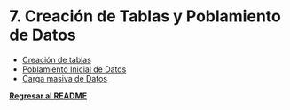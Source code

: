 # 7. Creación de Tablas y Poblamiento de Datos

- [Creación de tablas](7.1/7.1.md)
- [Poblamiento Inicial de Datos](7.2/7.2.md)
- [Carga masiva de Datos](7.3/7.3.md)

**[Regresar al README](../README.md)**